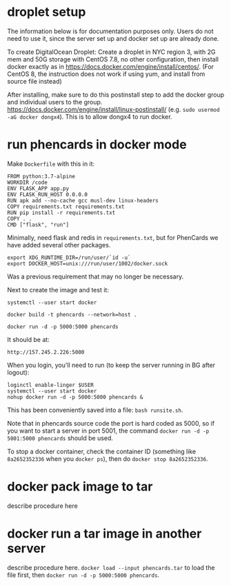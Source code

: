 # droplet setup

The information below is for documentation purposes only. Users do not need to use it, since the server set up and docker set up are already done.

To create DigitalOcean Droplet: Create a droplet in NYC region 3, with 2G mem and 50G storage with CentOS 7.8, no other configuration, then install docker exactly as in https://docs.docker.com/engine/install/centos/. (For CentOS 8, the instruction does not work if using yum, and install from source file instead)

After installing, make sure to do this postinstall step to add the docker group and individual users to the group.  https://docs.docker.com/engine/install/linux-postinstall/ (e.g. `sudo usermod -aG docker dongx4`). This is to allow dongx4 to run docker.

# run phencards in docker mode

Make `Dockerfile` with this in it:
```
FROM python:3.7-alpine
WORKDIR /code
ENV FLASK_APP app.py
ENV FLASK_RUN_HOST 0.0.0.0
RUN apk add --no-cache gcc musl-dev linux-headers
COPY requirements.txt requirements.txt
RUN pip install -r requirements.txt
COPY . .
CMD ["flask", "run"]
```
Minimally, need flask and redis in `requirements.txt`, but for PhenCards we have added several other packages.

```
export XDG_RUNTIME_DIR=/run/user/`id -u`
export DOCKER_HOST=unix:///run/user/1002/docker.sock
```

Was a previous requirement that may no longer be necessary.

Next to create the image and test it:

```
systemctl --user start docker

docker build -t phencards --network=host .

docker run -d -p 5000:5000 phencards
```

It should be at:

`http://157.245.2.226:5000`

When you login, you'll need to run (to keep the server running in BG after logout):

```
loginctl enable-linger $USER
systemctl --user start docker
nohup docker run -d -p 5000:5000 phencards &
```

This has been conveniently saved into a file: `bash runsite.sh`.

Note that in phencards source code the port is hard coded as 5000, so if you want to start a server in port 5001, the command `docker run -d -p 5001:5000 phencards` should be used.

To stop a docker container, check the container ID (something like `8a2652352336` when you `docker ps`), then do `docker stop 8a2652352336`.

# docker pack image to tar

describe procedure here

# docker run a tar image in another server

describe procedure here. `docker load --input phencards.tar` to load the file first, then `docker run -d -p 5000:5000 phencards`.
